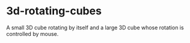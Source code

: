 # 3d-rotating-cubes
A small 3D cube rotating by itself and a large 3D cube whose rotation is controlled by mouse.
